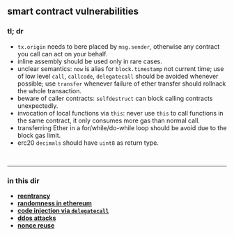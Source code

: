 ## smart contract vulnerabilities


### tl; dr


* `tx.origin` needs to bere placed by `msg.sender`, otherwise any contract you call can act on your behalf.
* inline assembly should be used only in rare cases.
* unclear semantics: `now` is alias for `block.timestamp` not current time; use of low level `call`, `callcode`, `delegatecall` should be avoided whenever possible; use `transfer` whenever failure of ether transfer should rollnack the whole transaction.
* beware of caller contracts: `selfdestruct` can block calling contracts unexpectedly.
* invocation of local functions via `this`: never use `this` to call functions in the same contract, it only consumes more gas than normal call.
* transferring Ether in a for/while/do-while loop should be avoid due to the block gas limit.
* erc20 `decimals` should have `uint8` as return type.

<br>

---

### in this dir


* **[reentrancy](reentrancy_attacks)**
* **[randomness in ethereum](random_numbers.md)**
* **[code injection via `delegatecall`](delegatecall)**
* **[ddos attacks](ddos.md)**
* **[nonce reuse](nonce)**




